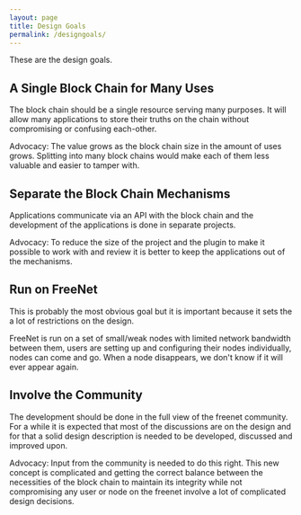 ```yaml
---
layout: page
title: Design Goals
permalink: /designgoals/
---
```


These are the design goals.

## A Single Block Chain for Many Uses

The block chain should be a single resource serving many purposes.  It
will allow many applications to store their truths on the chain
without compromising or confusing each-other.

Advocacy: The value grows as the block chain size in the amount of
uses grows.  Splitting into many block chains would make each of them
less valuable and easier to tamper with.

## Separate the Block Chain Mechanisms

Applications communicate via an API with the block chain and the
development of the applications is done in separate projects.

Advocacy: To reduce the size of the project and the plugin to make it
possible to work with and review it is better to keep the applications
out of the mechanisms.

## Run on FreeNet

This is probably the most obvious goal but it is important because it
sets the a lot of restrictions on the design.

FreeNet is run on a set of small/weak nodes with limited network
bandwidth between them, users are setting up and configuring their
nodes individually, nodes can come and go. When a node disappears, we
don't know if it will ever appear again.

## Involve the Community

The development should be done in the full view of the freenet
community.  For a while it is expected that most of the discussions
are on the design and for that a solid design description is needed to
be developed, discussed and improved upon.

Advocacy: Input from the community is needed to do this right.  This
new concept is complicated and getting the correct balance between the
necessities of the block chain to maintain its integrity while not
compromising any user or node on the freenet involve a lot of
complicated design decisions.
